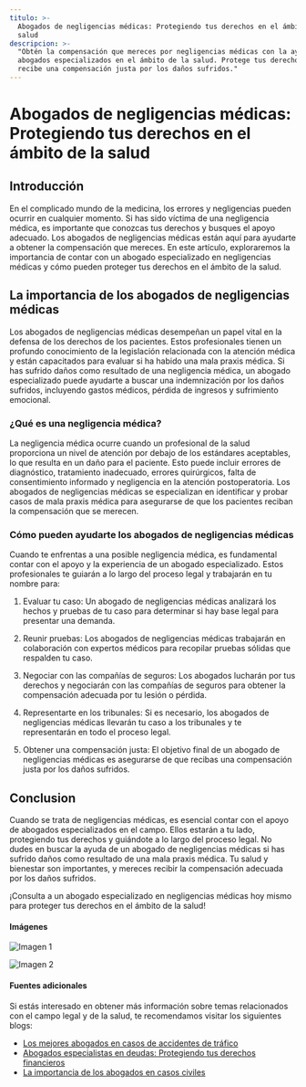 ```yaml
---
titulo: >-
  Abogados de negligencias médicas: Protegiendo tus derechos en el ámbito de la
  salud
descripcion: >-
  "Obtén la compensación que mereces por negligencias médicas con la ayuda de
  abogados especializados en el ámbito de la salud. Protege tus derechos y
  recibe una compensación justa por los daños sufridos."
---
```


# Abogados de negligencias médicas: Protegiendo tus derechos en el ámbito de la salud


## Introducción

En el complicado mundo de la medicina, los errores y negligencias pueden ocurrir en cualquier momento. Si has sido víctima de una negligencia médica, es importante que conozcas tus derechos y busques el apoyo adecuado. Los abogados de negligencias médicas están aquí para ayudarte a obtener la compensación que mereces. En este artículo, exploraremos la importancia de contar con un abogado especializado en negligencias médicas y cómo pueden proteger tus derechos en el ámbito de la salud.

## La importancia de los abogados de negligencias médicas

Los abogados de negligencias médicas desempeñan un papel vital en la defensa de los derechos de los pacientes. Estos profesionales tienen un profundo conocimiento de la legislación relacionada con la atención médica y están capacitados para evaluar si ha habido una mala praxis médica. Si has sufrido daños como resultado de una negligencia médica, un abogado especializado puede ayudarte a buscar una indemnización por los daños sufridos, incluyendo gastos médicos, pérdida de ingresos y sufrimiento emocional.

### ¿Qué es una negligencia médica?

La negligencia médica ocurre cuando un profesional de la salud proporciona un nivel de atención por debajo de los estándares aceptables, lo que resulta en un daño para el paciente. Esto puede incluir errores de diagnóstico, tratamiento inadecuado, errores quirúrgicos, falta de consentimiento informado y negligencia en la atención postoperatoria. Los abogados de negligencias médicas se especializan en identificar y probar casos de mala praxis médica para asegurarse de que los pacientes reciban la compensación que se merecen.

### Cómo pueden ayudarte los abogados de negligencias médicas

Cuando te enfrentas a una posible negligencia médica, es fundamental contar con el apoyo y la experiencia de un abogado especializado. Estos profesionales te guiarán a lo largo del proceso legal y trabajarán en tu nombre para:

1. Evaluar tu caso: Un abogado de negligencias médicas analizará los hechos y pruebas de tu caso para determinar si hay base legal para presentar una demanda.

2. Reunir pruebas: Los abogados de negligencias médicas trabajarán en colaboración con expertos médicos para recopilar pruebas sólidas que respalden tu caso.

3. Negociar con las compañías de seguros: Los abogados lucharán por tus derechos y negociarán con las compañías de seguros para obtener la compensación adecuada por tu lesión o pérdida.

4. Representarte en los tribunales: Si es necesario, los abogados de negligencias médicas llevarán tu caso a los tribunales y te representarán en todo el proceso legal.

5. Obtener una compensación justa: El objetivo final de un abogado de negligencias médicas es asegurarse de que recibas una compensación justa por los daños sufridos.



## Conclusion

Cuando se trata de negligencias médicas, es esencial contar con el apoyo de abogados especializados en el campo. Ellos estarán a tu lado, protegiendo tus derechos y guiándote a lo largo del proceso legal. No dudes en buscar la ayuda de un abogado de negligencias médicas si has sufrido daños como resultado de una mala praxis médica. Tu salud y bienestar son importantes, y mereces recibir la compensación adecuada por los daños sufridos.

¡Consulta a un abogado especializado en negligencias médicas hoy mismo para proteger tus derechos en el ámbito de la salud!

#### Imágenes

![Imagen 1](./img/abogados-negligencias-medicas-1.webp)

![Imagen 2](./img/abogados-negligencias-medicas-2.webp)

#### Fuentes adicionales




Si estás interesado en obtener más información sobre temas relacionados con el campo legal y de la salud, te recomendamos visitar los siguientes blogs:




- [Los mejores abogados en casos de accidentes de tráfico](los-mejores-abogados-en-accidentes-de-trafico)
- [Abogados especialistas en deudas: Protegiendo tus derechos financieros](abogados-especialistas-en-deudas)
- [La importancia de los abogados en casos civiles](abogados-de-casos-civiles)




